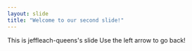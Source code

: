 ```yaml
---
layout: slide
title: "Welcome to our second slide!"
---
```

This is jeffleach-queens's slide
Use the left arrow to go back!
